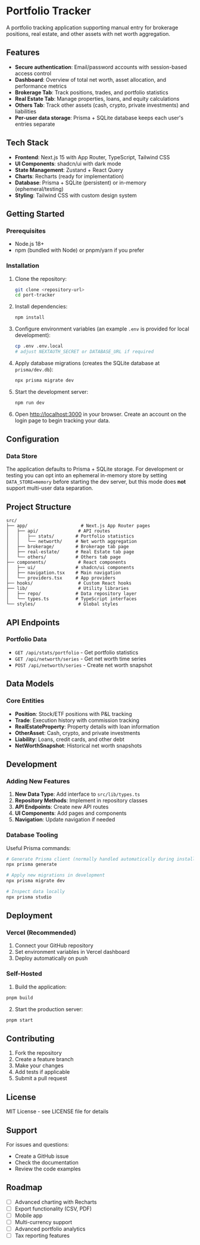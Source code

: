 # Portfolio Tracker

A portfolio tracking application supporting manual entry for brokerage positions, real estate, and other assets with net worth aggregation.

## Features

- **Secure authentication**: Email/password accounts with session-based access control
- **Dashboard**: Overview of total net worth, asset allocation, and performance metrics
- **Brokerage Tab**: Track positions, trades, and portfolio statistics
- **Real Estate Tab**: Manage properties, loans, and equity calculations
- **Others Tab**: Track other assets (cash, crypto, private investments) and liabilities
- **Per-user data storage**: Prisma + SQLite database keeps each user's entries separate

## Tech Stack

- **Frontend**: Next.js 15 with App Router, TypeScript, Tailwind CSS
- **UI Components**: shadcn/ui with dark mode
- **State Management**: Zustand + React Query
- **Charts**: Recharts (ready for implementation)
- **Database**: Prisma + SQLite (persistent) or in-memory (ephemeral/testing)
- **Styling**: Tailwind CSS with custom design system

## Getting Started

### Prerequisites

- Node.js 18+
- npm (bundled with Node) or pnpm/yarn if you prefer

### Installation

1. Clone the repository:
   ```bash
   git clone <repository-url>
   cd port-tracker
   ```

2. Install dependencies:
   ```bash
   npm install
   ```

3. Configure environment variables (an example `.env` is provided for local development):
   ```bash
   cp .env .env.local
   # adjust NEXTAUTH_SECRET or DATABASE_URL if required
   ```

4. Apply database migrations (creates the SQLite database at `prisma/dev.db`):
   ```bash
   npx prisma migrate dev
   ```

5. Start the development server:
   ```bash
   npm run dev
   ```

6. Open [http://localhost:3000](http://localhost:3000) in your browser. Create an account on the login page to begin tracking your data.

## Configuration

### Data Store

The application defaults to Prisma + SQLite storage. For development or testing you can opt into an ephemeral in-memory store by setting `DATA_STORE=memory` before starting the dev server, but this mode does **not** support multi-user data separation.


## Project Structure

```
src/
├── app/                    # Next.js App Router pages
│   ├── api/               # API routes
│   │   ├── stats/        # Portfolio statistics
│   │   └── networth/     # Net worth aggregation
│   ├── brokerage/        # Brokerage tab page
│   ├── real-estate/      # Real Estate tab page
│   └── others/           # Others tab page
├── components/            # React components
│   ├── ui/               # shadcn/ui components
│   ├── navigation.tsx    # Main navigation
│   └── providers.tsx     # App providers
├── hooks/                 # Custom React hooks
├── lib/                   # Utility libraries
│   ├── repo/             # Data repository layer
│   └── types.ts          # TypeScript interfaces
└── styles/                # Global styles
```

## API Endpoints

### Portfolio Data
- `GET /api/stats/portfolio` - Get portfolio statistics
- `GET /api/networth/series` - Get net worth time series
- `POST /api/networth/series` - Create net worth snapshot

## Data Models

### Core Entities
- **Position**: Stock/ETF positions with P&L tracking
- **Trade**: Execution history with commission tracking
- **RealEstateProperty**: Property details with loan information
- **OtherAsset**: Cash, crypto, and private investments
- **Liability**: Loans, credit cards, and other debt
- **NetWorthSnapshot**: Historical net worth snapshots

## Development

### Adding New Features

1. **New Data Type**: Add interface to `src/lib/types.ts`
2. **Repository Methods**: Implement in repository classes
3. **API Endpoints**: Create new API routes
4. **UI Components**: Add pages and components
5. **Navigation**: Update navigation if needed

### Database Tooling

Useful Prisma commands:

```bash
# Generate Prisma client (normally handled automatically during install)
npx prisma generate

# Apply new migrations in development
npx prisma migrate dev

# Inspect data locally
npx prisma studio
```

## Deployment

### Vercel (Recommended)

1. Connect your GitHub repository
2. Set environment variables in Vercel dashboard
3. Deploy automatically on push

### Self-Hosted

1. Build the application:
```bash
pnpm build
```

2. Start the production server:
```bash
pnpm start
```

## Contributing

1. Fork the repository
2. Create a feature branch
3. Make your changes
4. Add tests if applicable
5. Submit a pull request

## License

MIT License - see LICENSE file for details

## Support

For issues and questions:
- Create a GitHub issue
- Check the documentation
- Review the code examples

## Roadmap

- [ ] Advanced charting with Recharts
- [ ] Export functionality (CSV, PDF)
- [ ] Mobile app
- [ ] Multi-currency support
- [ ] Advanced portfolio analytics
- [ ] Tax reporting features
